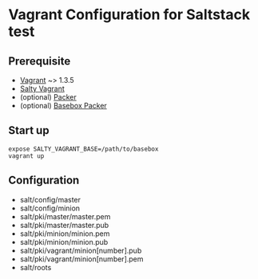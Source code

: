Vagrant Configuration for Saltstack test
========================================

Prerequisite
------------

* [Vagrant](http://www.vagrantup.com) ~> 1.3.5
* [Salty Vagrant](https://github.com/saltstack/salty-vagrant)
* (optional) [Packer](http://www.packer.io)
* (optional) [Basebox Packer](https://github.com/misheska/basebox-packer)

Start up
--------

```
expose SALTY_VAGRANT_BASE=/path/to/basebox
vagrant up
```

Configuration
-------------
* salt/config/master
* salt/config/minion
* salt/pki/master/master.pem
* salt/pki/master/master.pub
* salt/pki/minion/minion.pem
* salt/pki/minion/minion.pub
* salt/pki/vagrant/minion[number].pub
* salt/pki/vagrant/minion[number].pem
* salt/roots
